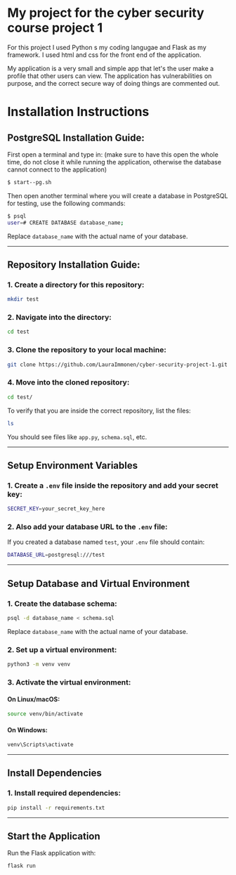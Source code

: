 # My project for the cyber security course project 1

For this project I used Python s my coding langugae and Flask as my framework.
I used html and css for the front end of the application.

My application is a very small and simple app that let's the user make a profile that other users can view.
The application has vulnerabilities on purpose, and the correct secure way of doing things are commented out.

# Installation Instructions

## PostgreSQL Installation Guide:

First open a terminal and type in: (make sure to have this open the whole time, do not close it while running the application, otherwise the database cannot connect to the application)

```sh
$ start--pg.sh
```

Then open another terminal where you will create a database in PostgreSQL for testing, use the following commands:

```sh
$ psql
user=# CREATE DATABASE database_name;
```

Replace `database_name` with the actual name of your database.

---

## Repository Installation Guide:

### 1. Create a directory for this repository:

```sh
mkdir test
```

### 2. Navigate into the directory:

```sh
cd test
```

### 3. Clone the repository to your local machine:

```sh
git clone https://github.com/LauraImmonen/cyber-security-project-1.git
```

### 4. Move into the cloned repository:

```sh
cd test/
```

To verify that you are inside the correct repository, list the files:

```sh
ls
```

You should see files like `app.py`, `schema.sql`, etc.

---

## Setup Environment Variables

### 1. Create a `.env` file inside the repository and add your secret key:

```sh
SECRET_KEY=your_secret_key_here
```

### 2. Also add your database URL to the `.env` file:

If you created a database named `test`, your `.env` file should contain:

```sh
DATABASE_URL=postgresql:///test
```

---

## Setup Database and Virtual Environment

### 1. Create the database schema:

```sh
psql -d database_name < schema.sql
```

Replace `database_name` with the actual name of your database.

### 2. Set up a virtual environment:

```sh
python3 -m venv venv
```

### 3. Activate the virtual environment:

#### On **Linux/macOS**:

```sh
source venv/bin/activate
```

#### On **Windows**:

```sh
venv\Scripts\activate
```

---

## Install Dependencies

### 1. Install required dependencies:

```sh
pip install -r requirements.txt
```

---

## Start the Application

Run the Flask application with:

```sh
flask run
```
